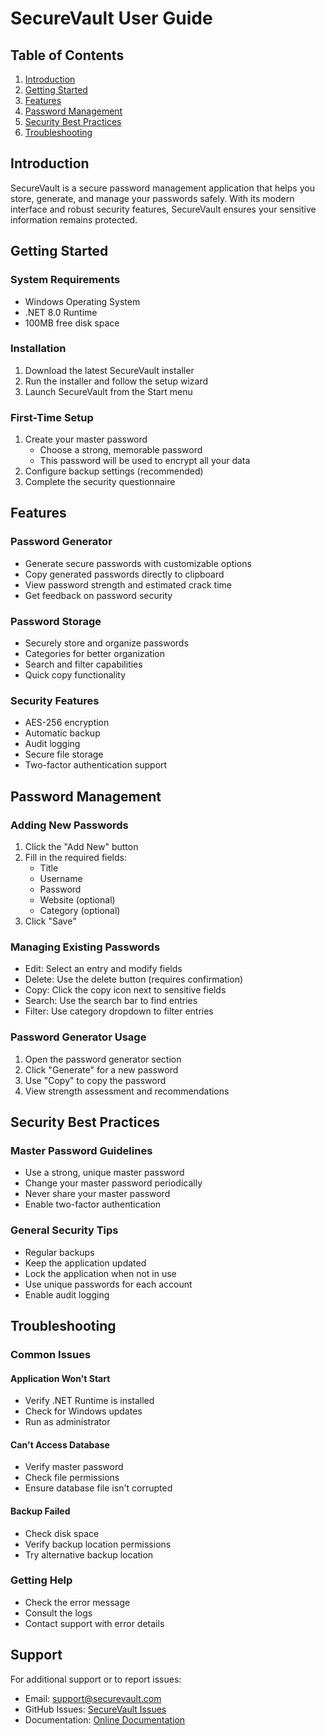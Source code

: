 # SecureVault User Guide

## Table of Contents
1. [Introduction](#introduction)
2. [Getting Started](#getting-started)
3. [Features](#features)
4. [Password Management](#password-management)
5. [Security Best Practices](#security-best-practices)
6. [Troubleshooting](#troubleshooting)

## Introduction
SecureVault is a secure password management application that helps you store, generate, and manage your passwords safely. With its modern interface and robust security features, SecureVault ensures your sensitive information remains protected.

## Getting Started

### System Requirements
- Windows Operating System
- .NET 8.0 Runtime
- 100MB free disk space

### Installation
1. Download the latest SecureVault installer
2. Run the installer and follow the setup wizard
3. Launch SecureVault from the Start menu

### First-Time Setup
1. Create your master password
   - Choose a strong, memorable password
   - This password will be used to encrypt all your data
2. Configure backup settings (recommended)
3. Complete the security questionnaire

## Features

### Password Generator
- Generate secure passwords with customizable options
- Copy generated passwords directly to clipboard
- View password strength and estimated crack time
- Get feedback on password security

### Password Storage
- Securely store and organize passwords
- Categories for better organization
- Search and filter capabilities
- Quick copy functionality

### Security Features
- AES-256 encryption
- Automatic backup
- Audit logging
- Secure file storage
- Two-factor authentication support

## Password Management

### Adding New Passwords
1. Click the "Add New" button
2. Fill in the required fields:
   - Title
   - Username
   - Password
   - Website (optional)
   - Category (optional)
3. Click "Save"

### Managing Existing Passwords
- Edit: Select an entry and modify fields
- Delete: Use the delete button (requires confirmation)
- Copy: Click the copy icon next to sensitive fields
- Search: Use the search bar to find entries
- Filter: Use category dropdown to filter entries

### Password Generator Usage
1. Open the password generator section
2. Click "Generate" for a new password
3. Use "Copy" to copy the password
4. View strength assessment and recommendations

## Security Best Practices

### Master Password Guidelines
- Use a strong, unique master password
- Change your master password periodically
- Never share your master password
- Enable two-factor authentication

### General Security Tips
- Regular backups
- Keep the application updated
- Lock the application when not in use
- Use unique passwords for each account
- Enable audit logging

## Troubleshooting

### Common Issues

#### Application Won't Start
- Verify .NET Runtime is installed
- Check for Windows updates
- Run as administrator

#### Can't Access Database
- Verify master password
- Check file permissions
- Ensure database file isn't corrupted

#### Backup Failed
- Check disk space
- Verify backup location permissions
- Try alternative backup location

### Getting Help
- Check the error message
- Consult the logs
- Contact support with error details

## Support
For additional support or to report issues:
- Email: support@securevault.com
- GitHub Issues: [SecureVault Issues](https://github.com/securevault/issues)
- Documentation: [Online Documentation](https://docs.securevault.com)

